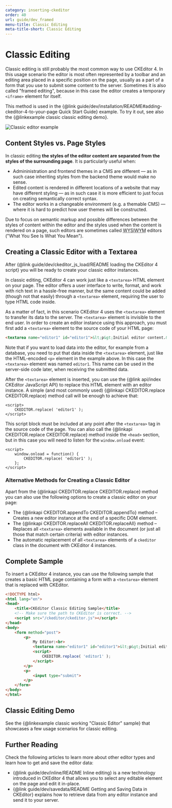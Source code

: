 ```yaml
---
category: inserting-ckeditor
order: 40
url: guide/dev_framed
menu-title: Classic Editing
meta-title-short: Classic Editing
---
```

<!--
Copyright (c) 2003-2021, CKSource - Frederico Knabben. All rights reserved.
For licensing, see LICENSE.md.
-->

# Classic Editing

Classic editing is still probably the most common way to use CKEditor 4. In this usage scenario the editor is most often represented by a toolbar and an editing area placed in a specific position on the page, usually as a part of a form that you use to submit some content to the server. Sometimes it is also called "framed editing", because in this case the editor creates a temporary `<iframe>` element for itself.

This method is used in the {@link guide/dev/installation/README#adding-ckeditor-4-to-your-page Quick Start Guide} example. To try it out, see also the {@linkexample classic classic editing demo}.

<img src="%BASE_PATH%/assets/img/classic_example.png" alt="Classic editor example">

## Content Styles vs. Page Styles

In classic editing **the styles of the editor content are separated from the styles of the surrounding page**. It is particularly useful when:

* Admininistration and frontend themes in a CMS are different &mdash; as in such case inheriting styles from the backend theme would make no sense.
* Edited content is rendered in different locations of a website that may have different styling &mdash; as in such case it is more efficient to just focus on creating semantically correct syntax.
* The editor works in a changeable environment (e.g. a themable CMS) &mdash; where it is hard to predict how user themes will be constructed.

Due to focus on semantic markup and possible differences between the styles of content within the editor and the styles used when the content is rendered on a page, such editors are sometimes called <abbr title="What You See Is What You Mean">WYSIWYM</abbr> editors ("What You See Is What You Mean").

## Creating a Classic Editor with a Textarea

After {@link guide/dev/ckeditor_js_load/README loading the CKEditor 4 script} you will be ready to create your classic editor instances.

In classic editing, CKEditor 4 can work just like a `<textarea>` HTML element on your page. The editor offers a user interface to write, format, and work with rich text in a hassle-free manner, but the same content could be added (though not that easily) through a `<textarea>` element, requiring the user to type HTML code inside.

As a matter of fact, in this scenario CKEditor 4 uses the `<textarea>` element to transfer its data to the server. The `<textarea>` element is invisible to the end user. In order to create an editor instance using this approach, you must first add a `<textarea>` element to the source code of your HTML page:

``` html
<textarea name="editor1" id="editor1">&lt;p&gt;Initial editor content.&lt;/p&gt;</textarea>
```

Note that if you want to load data into the editor, for example from a database, you need to put that data inside the `<textarea>` element, just like the HTML-encoded `<p>` element in the example above. In this case the `<textarea>` element was named `editor1`. This name can be used in the server-side code later, when receiving the submitted data.

After the `<textarea>` element is inserted, you can use the {@link api/index CKEditor JavaScript API} to replace this HTML element with an editor instance. A simple (and most commonly used) {@linkapi CKEDITOR.replace CKEDITOR.replace} method call will be enough to achieve that:

	<script>
		CKEDITOR.replace( 'editor1' );
	</script>

This script block must be included at any point after the `<textarea>` tag in the source code of the page. You can also call the {@linkapi CKEDITOR.replace CKEDITOR.replace} method inside the `<head>` section, but in this case you will need to listen for the `window.onload` event:

	<script>
		window.onload = function() {
			CKEDITOR.replace( 'editor1' );
		};
	</script>

### Alternative Methods for Creating a Classic Editor

Apart from the {@linkapi CKEDITOR.replace CKEDITOR.replace} method you can also use the following options to create a classic editor on your page:

* The {@linkapi CKEDITOR.appendTo CKEDITOR.appendTo} method &ndash; Creates a new editor instance at the end of a specific DOM element.
* The {@linkapi CKEDITOR.replaceAll CKEDITOR.replaceAll} method &ndash; Replaces all `<textarea>` elements available in the document (or just all those that match certain criteria) with editor instances.
* The automatic replacement of all `<textarea>` elements of a `ckeditor` class in the document with CKEditor 4 instances.

## Complete Sample

To insert a CKEditor 4 instance, you can use the following sample that creates a basic HTML page containing a form with a `<textarea>` element that is replaced with CKEditor.

``` html
<!DOCTYPE html>
<html lang="en">
<head>
    <title>CKEditor Classic Editing Sample</title>
    <!-- Make sure the path to CKEditor is correct. -->
    <script src="/ckeditor/ckeditor.js"></script>
</head>
<body>
    <form method="post">
        <p>
            My Editor:<br>
            <textarea name="editor1" id="editor1">&lt;p&gt;Initial editor content.&lt;/p&gt;</textarea>
            <script>
                CKEDITOR.replace( 'editor1' );
            </script>
        </p>
        <p>
            <input type="submit">
		</p>
    </form>
</body>
</html>
```

## Classic Editing Demo

See the {@linkexample classic working "Classic Editor" sample} that showcases a few usage scenarios for classic editing.

## Further Reading

Check the following articles to learn more about other editor types and learn how to get and save the editor data:

* {@link guide/dev/inline/README Inline editing} is a new technology introduced in CKEditor 4 that allows you to select any editable element on the page and edit it in-place.
* {@link guide/dev/savedata/README Getting and Saving Data in CKEditor} explains how to retrieve data from any editor instance and send it to your server.
